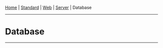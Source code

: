 [Home](https://github.com/FlymeStudio/FlymeStudio-Doc/blob/master/README.md) | [Standard](https://github.com/FlymeStudio/FlymeStudio-Doc/blob/master/standard.md) | [Web](https://github.com/FlymeStudio/FlymeStudio-Web/blob/master/README.md) | [Server](https://github.com/FlymeStudio/FlymeStudio-Server/blob/master/README.md) | Database

---
# Database
---

